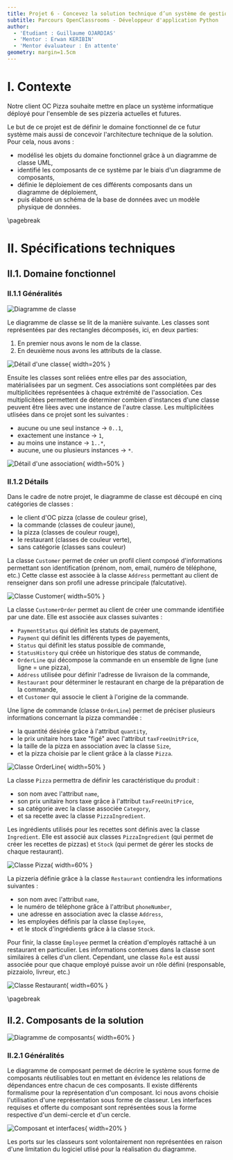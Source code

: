 ```yaml
---
title: Projet 6 - Concevez la solution technique d’un système de gestion de pizzeria
subtitle: Parcours OpenClassrooms - Développeur d'application Python
author:
  - 'Etudiant : Guillaume OJARDIAS'
  - 'Mentor : Erwan KERIBIN'
  - 'Mentor évaluateur : En attente'
geometry: margin=1.5cm
---
```


# I. Contexte

Notre client OC Pizza souhaite mettre en place un système informatique déployé pour l'ensemble de ses pizzeria actuelles et futures.

Le but de ce projet est de définir le domaine fonctionnel de ce futur système mais aussi de concevoir l'architecture technique de la solution.
Pour cela, nous avons :

- modélisé les objets du domaine fonctionnel grâce à un diagramme de classe UML,
- identifié les composants de ce système par le biais d'un diagramme de composants,
- définie le déploiement de ces différents composants dans un diagramme de déploiement,
- puis élaboré un schéma de la base de données avec un modèle physique de données.

\pagebreak
# II. Spécifications techniques

## II.1. Domaine fonctionnel

### II.1.1 Généralités

![Diagramme de classe](../Diagrams/Class_diagram.png)

Le diagramme de classe se lit de la manière suivante.
Les classes sont représentées par des rectangles décomposés, ici, en deux parties:

1. En premier nous avons le nom de la classe.
2. En deuxième nous avons les attributs de la classe.

![Détail d'une classe](../Diagrams/Class_diagram_class_solo.png){ width=20% }

Ensuite les classes sont reliées entre elles par des association, matérialisées par un segment.
Ces associations sont complétées par des multiplicitées représentées à chaque extrémité de l'association. Ces multiplicitées permettent de déterminer combien d'instances d'une classe peuvent être lièes avec une instance de l'autre classe.
Les multiplicitées utlisées dans ce projet sont les suivantes :

- aucune ou une seul instance -> `0..1`,
- exactement une instance -> `1`,
- au moins une instance -> `1..*`,
- aucune, une ou plusieurs instances -> `*`.

![Détail d'une association](../Diagrams/Class_diagram_classes_association.png){ width=50% }

### II.1.2 Détails

Dans le cadre de notre projet, le diagramme de classe est découpé en cinq catégories de classes :

- le client d'OC pizza (classe de couleur grise),
- la commande (classes de couleur jaune),
- la pizza (classes de couleur rouge),
- le restaurant (classes de couleur verte),
- sans catégorie (classes sans couleur)

La classe `Customer` permet de créer un profil client composé d'informations permettant son identification (prénom, nom, email, numéro de téléphone, etc.)
Cette classe est associée à la classe `Address` permettant au client de renseigner dans son profil une adresse principale (falcutative).

![Classe Customer](../Diagrams/Class_diagram_Customer.png){ width=50% }

La classe `CustomerOrder` permet au client de créer une commande identifiée par une date.
Elle est associée aux classes suivantes :

- `PaymentStatus` qui définit les statuts de payement,
- `Payment` qui définit les différents types de payements,
- `Status` qui définit les status possible de commande,
- `StatusHistory` qui créée un historique des status de commande,
- `OrderLine` qui décompose la commande en un ensemble de ligne (une ligne = une pizza),
- `Address` utilisée pour définir l'adresse de livraison de la commande,
- `Restaurant` pour déterminer le restaurant en charge de la préparation de la commande,
- et `Customer` qui associe le client à l'origine de la commande.

Une ligne de commande (classe `OrderLine`) permet de préciser plusieurs informations concernant la pizza commandée :

- la quantité désirée grâce à l'attribut `quantity`,
- le prix unitaire hors taxe "figé" avec l'attribut `taxFreeUnitPrice`,
- la taille de la pizza en association avec la classe `Size`,
- et la pizza choisie par le client grâce à la classe `Pizza`.

![Classe OrderLine](../Diagrams/Class_diagram_Order_line.png){ width=50% }

La classe `Pizza` permettra de définir les caractéristique du produit :

- son nom avec l'attribut `name`,
- son prix unitaire hors taxe grâce à l'attribut `taxFreeUnitPrice`,
- sa catégorie avec la classe associée `Category`,
- et sa recette avec la classe `PizzaIngredient`.

Les ingrédients utilisés pour les recettes sont définis avec la classe `Ingredient`. Elle est associé aux classes `PizzaIngredient` (qui permet de créer les recettes de pizzas) et `Stock` (qui permet de gérer les stocks de chaque restaurant).

![Classe Pizza](../Diagrams/Class_diagram_Pizza.png){ width=60% }

La pizzeria définie grâce à la classe `Restaurant` contiendra les informations suivantes :

- son nom avec l'attribut `name`,
- le numéro de téléphone grâce à l'attribut `phoneNumber`,
- une adresse en association avec la classe `Address`,
- les employées définis par la classe `Employee`,
- et le stock d'ingrédients grâce à la classe `Stock`.

Pour finir, la classe `Employee` permet la création d'employés rattaché à un restaurant en particulier. Les informations contenues dans la classe sont similaires à celles d'un client. Cependant, une classe `Role` est aussi associée pour que chaque employé puisse avoir un rôle défini (responsable, pizzaiolo, livreur, etc.)

![Classe Restaurant](../Diagrams/Class_diagram_Restaurant.png){ width=60% }

\pagebreak
## II.2. Composants de la solution

![Diagramme de composants](../Diagrams/Components_diagram.png){ width=60% }

### II.2.1 Généralités

Le diagramme de composant permet de décrire le système sous forme de composants réutilisables tout en mettant en évidence les relations de dépendances entre chacun de ces composants.
Il existe différents formalisme pour la représentation d'un composant. Ici nous avons choisie l'utilisation d'une représentation sous forme de classeur.
Les interfaces requises et offerte du composant sont représentées sous la forme respective d'un demi-cercle et d'un cercle.

![Composant et interfaces](../Diagrams/Components_diagram_Component_interfaces.png){ width=20% }

Les ports sur les classeurs sont volontairement non représentées en raison d'une limitation du logiciel utlisé pour la réalisation du diagramme.
